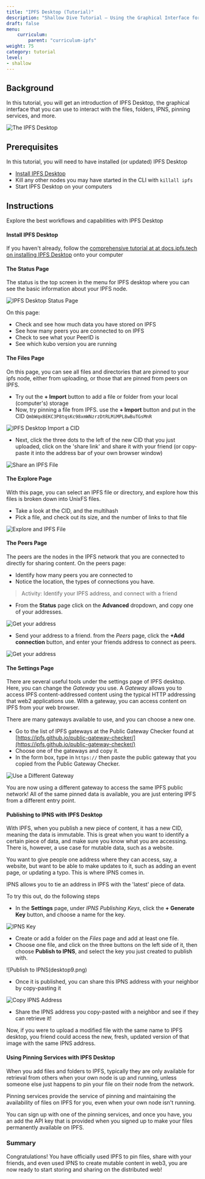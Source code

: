 ```yaml
---
title: "IPFS Desktop (Tutorial)"
description: "Shallow Dive Tutorial – Using the Graphical Interface for IPFS"
draft: false
menu:
    curriculum:
        parent: "curriculum-ipfs"
weight: 75
category: tutorial
level:
- shallow
---
```


## Background
In this tutorial, you will get an introduction of IPFS Desktop, the graphical interface that you can use to interact with the files, folders, IPNS, pinning services, and more.

![The IPFS Desktop](desktop1.png)

## Prerequisites
In this tutorial, you will need to have installed (or updated) IPFS Desktop
* [Install IPFS Desktop](https://docs.ipfs.tech/install/ipfs-desktop/)
* Kill any other nodes you may have started in the CLI with `killall ipfs`
* Start IPFS Desktop on your computers


## Instructions
Explore the best workflows and capabilities with IPFS Desktop

#### Install IPFS Desktop
If you haven't already, follow the [comprehensive tutorial at at docs.ipfs.tech on installing IPFS Desktop](https://docs.ipfs.tech/install/ipfs-desktop/) onto your computer

#### The Status Page

The status is the top screen in the menu for IPFS desktop where you can see the basic information about your IPFS node.

![IPFS Desktop Status Page](desktop1.png)

On this page:

* Check and see how much data you have stored on IPFS
* See how many peers you are connected to on IPFS
* Check to see what your PeerID is
* See which kubo version you are running

#### The Files Page
On this page, you can see all files and directories that are pinned to your ipfs node, either from uploading, or those that are pinned from peers on IPFS.

* Try out the **+ Import** button to add a file or folder from your local (computer's) storage
* Now, try pinning a file from IPFS. use the **+ Import** button and put in the CID `QmbWqxBEKC3P8tqsKc98xmWNzrzDtRLMiMPL8wBuTGsMnR`

![IPFS Desktop Import a CID](desktop2.png)

* Next, click the three dots to the left of the new CID that you just uploaded, click on the 'share link' and share it with your friend (or copy-paste it into the address bar of your own browser window)

![Share an IPFS File](desktop3.png)

#### The Explore Page
With this page, you can select an IPFS file or directory, and explore how this files is broken down into UnixFS files.
* Take a look at the CID, and the multihash
* Pick a file, and check out its size, and the number of links to that file


![Explore and IPFS File](desktop4.png)

#### The Peers Page
The peers are the nodes in the IPFS network that you are connected to directly for sharing content. On the peers page:
* Identify how many peers you are connected to
* Notice the location, the types of connections you have.

> Activity: Identify your IPFS address, and connect with a friend

* From the **Status** page click on the **Advanced** dropdown, and copy one of your addresses.

![Get your address](desktop5.png)

* Send your address to a friend. from the _Peers_ page, click the **+Add connection** button, and enter your friends address to connect as peers.

![Get your address](desktop6.png)

#### The Settings Page
There are several useful tools under the settings page of IPFS desktop. Here, you can change the _Gateway_ you use. A _Gateway_ allows you to access IPFS content-addressed content using the typical HTTP addressing that web2 applications use. With a gateway, you can access content on IPFS from your web browser.

There are many gateways available to use, and you can choose a new one.
* Go to the list of IPFS gateways at the Public Gateway Checker found at [https://ipfs.github.io/public-gateway-checker/](https://ipfs.github.io/public-gateway-checker/)
* Choose one of the gateways and copy it.
* In the form box, type in `https://` then paste the public gateway that you copied from the Public Gateway Checker.

![Use a Different Gateway](desktop7.png)

You are now using a different gateway to access the same IPFS public network! All of the same pinned data is available, you are just entering IPFS from a different entry point.

#### Publishing to IPNS with IPFS Desktop
With IPFS, when you publish a new piece of content, it has a new CID, meaning the data is immutable. This is great when you want to identify a certain piece of data, and make sure you know what you are accessing. There is, however, a use case for mutable data, such as a website.

You want to give people one address where they can access, say, a website, but want to be able to make updates to it, such as adding an event page, or updating a typo. This is where IPNS comes in.

IPNS allows you to tie an address in IPFS with the 'latest' piece of data.

To try this out, do the following steps
* In the **Settings** page, under _IPNS Publishing Keys_, click the **+ Generate Key** button, and choose a name for the key.

![IPNS Key](desktop8.png)

* Create or add a folder on the _Files_ page and add at least one file.
* Choose one file, and click on the three buttons on the left side of it, then choose **Publish to IPNS**, and select the key you just created to publish with.

![Publish to IPNS(desktop9.png)

* Once it is published, you can share this IPNS address with your neighbor by copy-pasting it

![Copy IPNS Address](desktop10.png)

<!-- Example IPNS Address _(copy-paste into your browser)_:
```
https://ipfs.fleek.co/ipns/k51qzi5uqu5dkb2z7inxiyvc7owjo1wc0mpnltijeizdco3qenov3xuzpop75j
``` -->
* Share the IPNS address you copy-pasted with a neighbor and see if they can retrieve it!

Now, if you were to upload a modified file with the same name to IPFS desktop, you friend could access the new, fresh, updated version of that image with the same IPNS address.

#### Using Pinning Services with IPFS Desktop
When you add files and folders to IPFS, typically they are only available for retrieval from others when your own node is up and running, unless someone else just happens to pin your file on their node from the network.

Pinning services provide the service of pinning and maintaining the availability of files on IPFS for you, even when your own node isn't running.

You can sign up with one of the pinning services, and once you have, you an add the API key that is provided when you signed up to make your files permanently available on IPFS.



### Summary
Congratulations! You have officially used IPFS to pin files, share with your friends, and even used IPNS to create mutable content in web3, you are now ready to start storing and sharing on the distributed web! 
